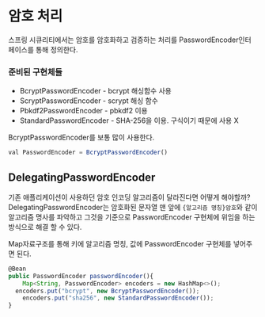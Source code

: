 # 암호 처리

스프링 시큐리티에서는 암호를 암호화하고 검증하는 처리를 PasswordEncoder인터페이스를 통해 정의한다.

### 준비된 구현체들

* BcryptPasswordEncoder - bcrypt 해싱함수 사용
* ScryptPasswordEncoder - scrypt 해싱 함수
* Pbkdf2PasswordEncoder - pbkdf2 이용
* StandardPasswordEncoder - SHA-256을 이용. 구식이기 때문에 사용 X

BcryptPasswordEncoder를 보통 많이 사용한다.

```jsx
val PasswordEncoder = BcryptPasswordEncoder()
```

## DelegatingPasswordEncoder

기존 애플리케이션이 사용하던 암호 인코딩 알고리즘이 달라진다면 어떻게 해야할까? DelegatingPasswordEncoder는 암호화된 문자열 맨 앞에 `{알고리즘 명칭}암호`와 같이 알고리즘 명사를 파악하고 그것을 기준으로 PasswordEncoder 구현체에 위임을 하는 방식으로 해결 할 수 있다.

Map자료구조를 통해 키에 알고리즘 명칭, 값에 PasswordEncoder 구현체를 넣어주면 된다.

```jsx
@Bean
public PasswordEncoder passwordEncoder(){
	Map<String, PasswordEncoder> encoders = new HashMap<>();
  encoders.put("bcrypt", new BcryptPasswordEncoder());
	encoders.put("sha256", new StandardPasswordEncoder());
}
```
